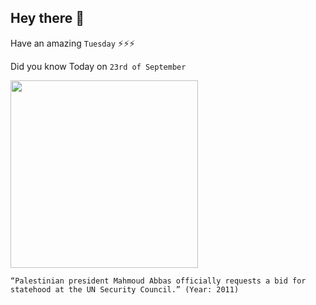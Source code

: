 ## Hey there 👋
Have an amazing `Tuesday` ⚡⚡⚡

Did you know Today on `23rd of September`
 
 [<img src="https://static.timesofisrael.com/www/uploads/2020/09/Screen-Shot-2020-09-25-at-16.54.15-e1601042173897.jpeg" width="300" />](https://www.aljazeera.com/news/2011/9/23/palestinians-submit-statehood-request-to-un) 
 ```
“Palestinian president Mahmoud Abbas officially requests a bid for statehood at the UN Security Council.” (Year: 2011)
```
